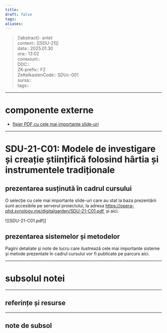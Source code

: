 ```yaml
---
title: 
draft: false
tags: 
aliases:
---
```

> [!abstract]- antet  
> context::  [[SDU-21]]   
> data:: 2025.01.30  
> ora:: 13:02  
> conexiuni::  
> DDC::  
> ZK-prefix::  FZ  
> ZettelkastenCode::  SDUc-001  
> sursa::  
> tags::  


---
# componente externe
- [fișier PDF cu cele mai importante slide-uri](https://opera-phd.synology.me/digitalgarden/SDU-21-C01.pdf)

---

# SDU-21-C01: Modele de investigare și creație științifică folosind hârtia și instrumentele tradiționale
## prezentarea susținută în cadrul cursului
O selecție cu cele mai importante slide-uri care au stat la baza prezentării sunt accesibile pe serverul proiectului, la adresa https://opera-phd.synology.me/digitalgarden/SDU-21-C01.pdf, și aici.

![[SDU-21-C01.pdf]]

## prezentarea sistemelor și metodelor
Pagini detaliate și note de lucru care ilustrează cele mai importante sisteme și metode prezentate în cadrul cursului vor fi publicate pe parcurs aici.


---
# subsolul notei
---
## referințe și resurse


---
## note de subsol  